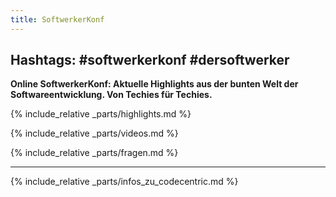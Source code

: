 ```yaml
---
title: SoftwerkerKonf
---
```


## Hashtags: #softwerkerkonf #dersoftwerker 

__Online SoftwerkerKonf: Aktuelle Highlights aus der bunten Welt der Softwareentwicklung. Von Techies für Techies.__

{% include_relative _parts/highlights.md %}


{% include_relative _parts/videos.md %}


{% include_relative _parts/fragen.md %}


-------------------------------------------

{% include_relative _parts/infos_zu_codecentric.md %}

